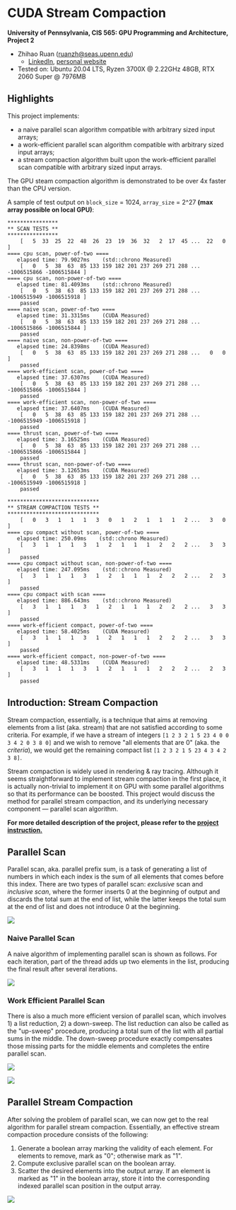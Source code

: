 CUDA Stream Compaction
======================

**University of Pennsylvania, CIS 565: GPU Programming and Architecture, Project 2**

* Zhihao Ruan (ruanzh@seas.upenn.edu)
  * [LinkedIn](https://www.linkedin.com/in/zhihao-ruan-29b29a13a/), [personal website](https://zhihaoruan.xyz/)
* Tested on: Ubuntu 20.04 LTS, Ryzen 3700X @ 2.22GHz 48GB, RTX 2060 Super @ 7976MB

## Highlights
This project implements:
- a naive parallel scan algorithm compatible with arbitrary sized input arrays;
- a work-efficient parallel scan algorithm compatible with arbitrary sized input arrays;
- a stream compaction algorithm built upon the work-efficient parallel scan compatible with arbitrary sized input arrays.

The GPU steam compaction algorithm is demonstrated to be over 4x faster than the CPU version.

A sample of test output on `block_size` = 1024, `array_size` = 2^27 **(max array possible on local GPU)**:
```
****************
** SCAN TESTS **
****************
    [   5  33  25  22  48  26  23  19  36  32   2  17  45 ...  22   0 ]
==== cpu scan, power-of-two ====
   elapsed time: 79.9027ms    (std::chrono Measured)
    [   0   5  38  63  85 133 159 182 201 237 269 271 288 ... -1006515866 -1006515844 ]
==== cpu scan, non-power-of-two ====
   elapsed time: 81.4093ms    (std::chrono Measured)
    [   0   5  38  63  85 133 159 182 201 237 269 271 288 ... -1006515949 -1006515918 ]
    passed 
==== naive scan, power-of-two ====
   elapsed time: 31.3315ms    (CUDA Measured)
    [   0   5  38  63  85 133 159 182 201 237 269 271 288 ... -1006515866 -1006515844 ]
    passed 
==== naive scan, non-power-of-two ====
   elapsed time: 24.8398ms    (CUDA Measured)
    [   0   5  38  63  85 133 159 182 201 237 269 271 288 ...   0   0 ]
    passed 
==== work-efficient scan, power-of-two ====
   elapsed time: 37.6307ms    (CUDA Measured)
    [   0   5  38  63  85 133 159 182 201 237 269 271 288 ... -1006515866 -1006515844 ]
    passed 
==== work-efficient scan, non-power-of-two ====
   elapsed time: 37.6407ms    (CUDA Measured)
    [   0   5  38  63  85 133 159 182 201 237 269 271 288 ... -1006515949 -1006515918 ]
    passed 
==== thrust scan, power-of-two ====
   elapsed time: 3.16525ms    (CUDA Measured)
    [   0   5  38  63  85 133 159 182 201 237 269 271 288 ... -1006515866 -1006515844 ]
    passed 
==== thrust scan, non-power-of-two ====
   elapsed time: 3.12653ms    (CUDA Measured)
    [   0   5  38  63  85 133 159 182 201 237 269 271 288 ... -1006515949 -1006515918 ]
    passed 

*****************************
** STREAM COMPACTION TESTS **
*****************************
    [   0   3   1   1   1   3   0   1   2   1   1   1   2 ...   3   0 ]
==== cpu compact without scan, power-of-two ====
   elapsed time: 250.09ms    (std::chrono Measured)
    [   3   1   1   1   3   1   2   1   1   1   2   2   2 ...   3   3 ]
    passed 
==== cpu compact without scan, non-power-of-two ====
   elapsed time: 247.095ms    (std::chrono Measured)
    [   3   1   1   1   3   1   2   1   1   1   2   2   2 ...   2   3 ]
    passed 
==== cpu compact with scan ====
   elapsed time: 886.643ms    (std::chrono Measured)
    [   3   1   1   1   3   1   2   1   1   1   2   2   2 ...   3   3 ]
    passed 
==== work-efficient compact, power-of-two ====
   elapsed time: 58.4025ms    (CUDA Measured)
    [   3   1   1   1   3   1   2   1   1   1   2   2   2 ...   3   3 ]
    passed 
==== work-efficient compact, non-power-of-two ====
   elapsed time: 48.5331ms    (CUDA Measured)
    [   3   1   1   1   3   1   2   1   1   1   2   2   2 ...   2   3 ]
    passed 
```

## Introduction: Stream Compaction
Stream compaction, essentially, is a technique that aims at removing elements from a list (aka. stream) that are not satisfied according to some criteria. For example, if we have a stream of integers `[1 2 3 2 1 5 23 4 0 0 3 4 2 0 3 8 0]` and we wish to remove "all elements that are 0" (aka. the *criteria*), we would get the remaining compact list `[1 2 3 2 1 5 23 4 3 4 2 3 8]`.

Stream compaction is widely used in rendering & ray tracing. Although it seems straightforward to implement stream compaction in the first place, it is actually non-trivial to implement it on GPU with some parallel algorithms so that its performance can be boosted. This project would discuss the method for parallel stream compaction, and its underlying necessary component &mdash; parallel scan algorithm.

**For more detailed description of the project, please refer to the [project instruction.](INSTRUCTION.md)**

## Parallel Scan
Parallel scan, aka. parallel prefix sum, is a task of generating a list of numbers in which each index is the sum of all elements that comes before this index. There are two types of parallel scan: *exclusive* scan and *inclusive scan*, where the former inserts 0 at the beginning of output and discards the total sum at the end of list, while the latter keeps the total sum at the end of list and does not introduce 0 at the beginning.

![](img/scan_inclusive_exclusive.png)

### Naive Parallel Scan
A naive algorithm of implementing parallel scan is shown as follows. For each iteration, part of the thread adds up two elements in the list, producing the final result after several iterations.

![](img/naive_scan.png)

### Work Efficient Parallel Scan
There is also a much more efficient version of parallel scan, which involves 1) a list reduction, 2) a down-sweep. The list reduction can also be called as the "up-sweep" procedure, producing a total sum of the list with all partial sums in the middle. The down-sweep procedure exactly compensates those missing parts for the middle elements and completes the entire parallel scan.

![](img/upsweep.png)

![](img/downsweep.png)

## Parallel Stream Compaction
After solving the problem of parallel scan, we can now get to the real algorithm for parallel stream compaction. Essentially, an effective stream compaction procedure consists of the following:
1. Generate a boolean array marking the validity of each element. For elements to remove, mark as "0"; otherwise mark as "1".
2. Compute exclusive parallel scan on the boolean array.
3. Scatter the desired elements into the output array. If an element is marked as "1" in the boolean array, store it into the corresponding indexed parallel scan position in the output array.

![](img/stream_compaction.png)

